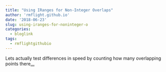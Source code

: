 ```yaml
---
title: "Using IRanges for Non-Integer Overlaps"
author: 'rmflight.github.io'
date: '2018-06-23'
slug: using-iranges-for-noninteger-o
categories:
  - bloglink
tags:
  - rmflightgithubio
---
```


Lets actually test differences in speed by counting how many overlapping points there[... <i class="fas fa-external-link-alt"></i>](http://rmflight.github.io/post/iranges-for-non-integer-overlaps/)

